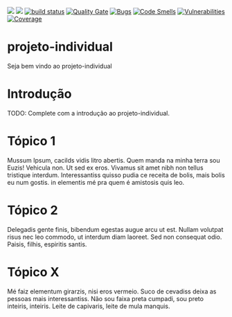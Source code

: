 [![](https://images.microbadger.com/badges/image/seniorsa/projeto-individual.svg)](https://hub.docker.com/r/seniorsa/projeto-individual/ "Docker Hub")
[![](https://images.microbadger.com/badges/version/seniorsa/projeto-individual.svg)](https://hub.docker.com/r/seniorsa/projeto-individual/ "Docker Hub")
[![build status](http://git.senior.com.br/projeto-individual/badges/develop/build.svg)](http://git.senior.com.br/projeto-individual/commits/develop)
[![Quality Gate](http://sonar.senior.com.br/api/project_badges/measure?project=br.com.senior:projeto-individual-parent&metric=alert_status)](http://sonar.senior.com.br/dashboard/index/br.com.senior:projeto-individual-parent)
[![Bugs](http://sonar.senior.com.br/api/project_badges/measure?project=br.com.senior:projeto-individual-parent&metric=bugs)](http://sonar.senior.com.br/dashboard/index/br.com.senior:projeto-individual-parent)
[![Code Smells](http://sonar.senior.com.br/api/project_badges/measure?project=br.com.senior:projeto-individual-parent&metric=code_smells)](http://sonar.senior.com.br/dashboard/index/br.com.senior:projeto-individual-parent)
[![Vulnerabilities](http://sonar.senior.com.br/api/project_badges/measure?project=br.com.senior:projeto-individual-parent&metric=vulnerabilities)](http://sonar.senior.com.br/dashboard/index/br.com.senior:projeto-individual-parent)
[![Coverage](http://sonar.senior.com.br/api/project_badges/measure?project=br.com.senior:projeto-individual-parent&metric=coverage)](http://sonar.senior.com.br/dashboard/index/br.com.senior:projeto-individual-parent)

# projeto-individual

Seja bem vindo ao projeto-individual

# Introdução
TODO: Complete com a introdução ao projeto-individual.

# Tópico 1
Mussum Ipsum, cacilds vidis litro abertis. Quem manda na minha terra sou Euzis! Vehicula non. Ut sed ex eros. 
Vivamus sit amet nibh non tellus tristique interdum.
Interessantiss quisso pudia ce receita de bolis, mais bolis eu num gostis.
in elementis mé pra quem é amistosis quis leo.

# Tópico 2
Delegadis gente finis, bibendum egestas augue arcu ut est. Nullam volutpat risus nec leo commodo, ut interdum diam laoreet. 
Sed non consequat odio. Paisis, filhis, espiritis santis.

# Tópico X
Mé faiz elementum girarzis, nisi eros vermeio. Suco de cevadiss deixa as pessoas mais interessantiss. 
Não sou faixa preta cumpadi, sou preto inteiris, inteiris. 
Leite de capivaris, leite de mula manquis.
